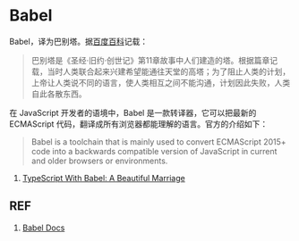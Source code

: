 # Babel

Babel，译为巴别塔。据[百度百科][2]记载：

> 巴别塔是《圣经·旧约·创世记》第11章故事中人们建造的塔。根据篇章记载，当时人类联合起来兴建希望能通往天堂的高塔；为了阻止人类的计划，上帝让人类说不同的语言，使人类相互之间不能沟通，计划因此失败，人类自此各散东西。

在 JavaScript 开发者的语境中，Babel 是一款转译器，它可以把最新的 ECMAScript 代码，翻译成所有浏览器都能理解的语言。官方的介绍如下：

> Babel is a toolchain that is mainly used to convert ECMAScript 2015+ code into a backwards compatible version of JavaScript in current and older browsers or environments.

1. [TypeScript With Babel: A Beautiful Marriage](./babel_typescript-together.md)

## REF

1. [Babel Docs][1]

[1]: https://babeljs.io/docs/en/ "Babel Docs"
[2]: https://baike.baidu.com/item/%E5%B7%B4%E5%88%AB%E5%A1%94/67557 "巴别塔 - 百度百科"